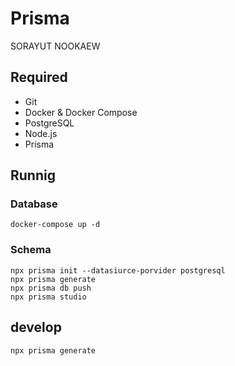 # Prisma

SORAYUT NOOKAEW

## Required
- Git
- Docker & Docker Compose
- PostgreSQL
- Node.js
- Prisma

## Runnig
### Database
```
docker-compose up -d
```
### Schema
```
npx prisma init --datasiurce-porvider postgresql
npx prisma generate
npx prisma db push
npx prisma studio
```
## develop
```bash
npx prisma generate
```
